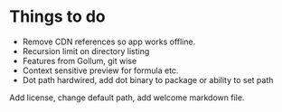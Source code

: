 # Things to do

- Remove CDN references so app works offline.
- Recursion limit on directory listing
- Features from Gollum, git wise
- Context sensitive preview for formula etc.
- Dot path hardwired, add dot binary to package or ability to set path

Add license, change default path, add welcome markdown file.
